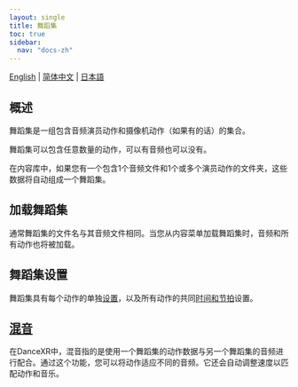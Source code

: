 ```yaml
---
layout: single
title: 舞蹈集
toc: true
sidebar:
  nav: "docs-zh"
---
```

[English](/dancexr/features/dance_set) | [简体中文](/zh/dancexr/features/dance_set) | [日本語](/jp/dancexr/features/dance_set)


## 概述
舞蹈集是一组包含音频演员动作和摄像机动作（如果有的话）的集合。

舞蹈集可以包含任意数量的动作，可以有音频也可以没有。

在内容库中，如果您有一个包含1个音频文件和1个或多个演员动作的文件夹，这些数据将自动组成一个舞蹈集。

## 加载舞蹈集
通常舞蹈集的文件名与其音频文件相同。当您从内容菜单加载舞蹈集时，音频和所有动作也将被加载。

## 舞蹈集设置
舞蹈集具有每个动作的单独[设置](/dancexr/features/motion_settings)，以及所有动作的共同[时间和节拍](/dancexr/music_timing)设置。

## [混音](/dancexr/features/remix)
在DanceXR中，混音指的是使用一个舞蹈集的动作数据与另一个舞蹈集的音频进行配合。通过这个功能，您可以将动作适应不同的音频。它还会自动调整速度以匹配动作和音乐。